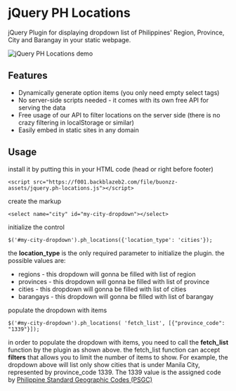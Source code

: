 # jQuery PH Locations

jQuery Plugin for displaying dropdown list of Philippines' Region, Province, City and Barangay in your static webpage.


![jQuery PH Locations demo](https://f001.backblazeb2.com/file/buonzz-assets/jquery-ph-locations-demo.gif)

## Features

* Dynamically generate option items (you only need empty select tags)
* No server-side scripts needed - it comes with its own free API for serving the data
* Free usage of our API to filter locations on the server side (there is no crazy filtering in localStorage or similar)
* Easily embed in static sites in any domain

## Usage

install it by putting this in your HTML code (head or right before footer)

```
<script src="https://f001.backblazeb2.com/file/buonzz-assets/jquery.ph-locations.js"></script>
```

create the markup
```
<select name="city" id="my-city-dropdown"></select>
```

initialize the control
```
$('#my-city-dropdown').ph_locations({'location_type': 'cities'});
```

the **location_type** is the only required parameter to initialize the plugin. the possible values are:

* regions - this dropdown will gonna be filled with list of region
* provinces - this dropdown will gonna be filled with list of province
* cities - this dropdown will gonna be filled with list of cities
* barangays - this dropdown will gonna be filled with list of barangay

populate the dropdown with items

```
$('#my-city-dropdown').ph_locations( 'fetch_list', [{"province_code": "1339"}]);
```

in order to populate the dropdown with items, you need to call the **fetch_list** function by the plugin as shown above. the fetch_list function can accept **filters** that allows you to limit the number of items to show. For example, the dropdown above will list only show cities that is under Manila City, represented by province_code 1339. The 1339 value is the assigned code by  [Philippine Standard Geographic Codes (PSGC)](https://psa.gov.ph/classification/psgc/)



